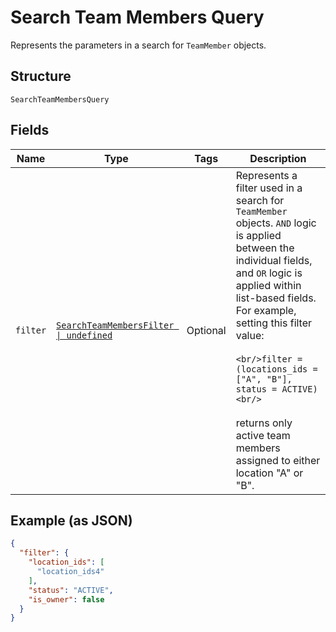 
# Search Team Members Query

Represents the parameters in a search for `TeamMember` objects.

## Structure

`SearchTeamMembersQuery`

## Fields

| Name | Type | Tags | Description |
|  --- | --- | --- | --- |
| `filter` | [`SearchTeamMembersFilter \| undefined`](../models/search-team-members-filter.md) | Optional | Represents a filter used in a search for `TeamMember` objects. `AND` logic is applied<br/>between the individual fields, and `OR` logic is applied within list-based fields.<br/>For example, setting this filter value:<br/><br/>```<br/>filter = (locations_ids = ["A", "B"], status = ACTIVE)<br/>```<br/><br/>returns only active team members assigned to either location "A" or "B". |

## Example (as JSON)

```json
{
  "filter": {
    "location_ids": [
      "location_ids4"
    ],
    "status": "ACTIVE",
    "is_owner": false
  }
}
```

